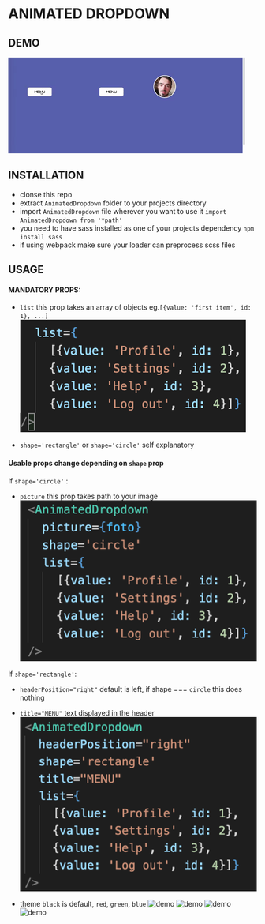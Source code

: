 # ANIMATED DROPDOWN

## DEMO 

![demo](https://github.com/DawidSzpener/AnimatedDropdown/blob/main/src/assets/images/demo.gif)

## INSTALLATION 

- clonse this repo
- extract ```AnimatedDropdown``` folder to your projects directory
- import ```AnimatedDropdown``` file wherever you want to use it ```import AnimatedDropdown from '*path'```
- you need to have sass installed as one of your projects dependency ```npm install sass```
- if using webpack make sure your loader can preprocess scss files

## USAGE

#### MANDATORY PROPS:
- ```list``` this prop takes an array of objects eg.```[{value: 'first item', id: 1}, ...]```
![demo](https://github.com/DawidSzpener/AnimatedDropdown/blob/main/src/assets/images/list.png)

- ```shape='rectangle'``` or ```shape='circle'``` self explanatory

#### Usable props change depending on ```shape``` prop

If ```shape='circle'``` :
- ```picture``` this prop takes path to your image
![demo](https://github.com/DawidSzpener/AnimatedDropdown/blob/main/src/assets/images/circle.png)

If ```shape='rectangle'```:
- ```headerPosition="right"``` default is left, if shape === ```circle``` this does nothing
- ```title="MENU"``` text displayed in the header
![demo](https://github.com/DawidSzpener/AnimatedDropdown/blob/main/src/assets/images/rectangle.png)

- theme ```black``` is default, ```red```, ```green```, ```blue```
![demo]()
![demo]()
![demo]()
![demo]()
